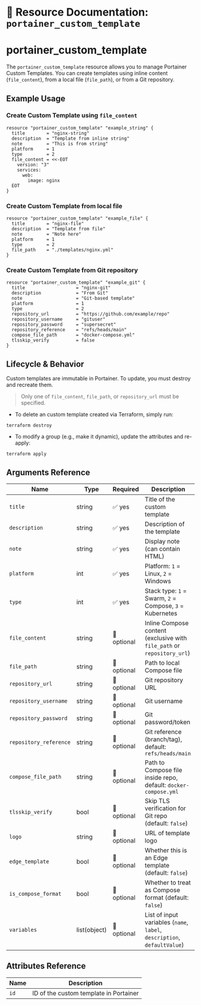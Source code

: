 # 🧩 **Resource Documentation: `portainer_custom_template`**

# portainer_custom_template

The `portainer_custom_template` resource allows you to manage Portainer Custom Templates.
You can create templates using inline content (`file_content`), from a local file (`file_path`), or from a Git repository.

## Example Usage

### Create Custom Template using `file_content`
```hcl
resource "portainer_custom_template" "example_string" {
  title        = "nginx-string"
  description  = "Template from inline string"
  note         = "This is from string"
  platform     = 1
  type         = 2
  file_content = <<-EOT
    version: "3"
    services:
      web:
        image: nginx
  EOT
}
```

### Create Custom Template from local file
```hcl
resource "portainer_custom_template" "example_file" {
  title        = "nginx-file"
  description  = "Template from file"
  note         = "Note here"
  platform     = 1
  type         = 2
  file_path    = "./templates/nginx.yml"
}
```

### Create Custom Template from Git repository
```hcl
resource "portainer_custom_template" "example_git" {
  title                   = "nginx-git"
  description             = "From Git"
  note                    = "Git-based template"
  platform                = 1
  type                    = 2
  repository_url          = "https://github.com/example/repo"
  repository_username     = "gituser"
  repository_password     = "supersecret"
  repository_reference    = "refs/heads/main"
  compose_file_path       = "docker-compose.yml"
  tlsskip_verify          = false
}
```

## Lifecycle & Behavior
Custom templates are immutable in Portainer. To update, you must destroy and recreate them.
> Only one of `file_content`, `file_path`, or `repository_url` must be specified.
- To delete an custom template created via Terraform, simply run:
```hcl
terraform destroy
```

- To modify a group (e.g., make it dynamic), update the attributes and re-apply:
```hcl
terraform apply
```

## Arguments Reference
| Name                   | Type         | Required    | Description                                                                 |
|------------------------|--------------|-------------|-----------------------------------------------------------------------------|
| `title`                | string       | ✅ yes      | Title of the custom template                                                |
| `description`          | string       | ✅ yes      | Description of the template                                                 |
| `note`                 | string       | ✅ yes      | Display note (can contain HTML)                                             |
| `platform`             | int          | ✅ yes      | Platform: `1` = Linux, `2` = Windows                                        |
| `type`                 | int          | ✅ yes      | Stack type: `1` = Swarm, `2` = Compose, `3` = Kubernetes                    |
| `file_content`         | string       | 🚫 optional | Inline Compose content (exclusive with `file_path` or `repository_url`)     |
| `file_path`            | string       | 🚫 optional | Path to local Compose file                                                  |
| `repository_url`       | string       | 🚫 optional | Git repository URL                                                          |
| `repository_username`  | string       | 🚫 optional | Git username                                                                |
| `repository_password`  | string       | 🚫 optional | Git password/token                                                          |
| `repository_reference` | string       | 🚫 optional | Git reference (branch/tag), default: `refs/heads/main`                      |
| `compose_file_path`    | string       | 🚫 optional | Path to Compose file inside repo, default: `docker-compose.yml`            |
| `tlsskip_verify`       | bool         | 🚫 optional | Skip TLS verification for Git repo (default: `false`)                      |
| `logo`                 | string       | 🚫 optional | URL of template logo                                                        |
| `edge_template`        | bool         | 🚫 optional | Whether this is an Edge template (default: `false`)                         |
| `is_compose_format`    | bool         | 🚫 optional | Whether to treat as Compose format (default: `false`)                       |
| `variables`            | list(object) | 🚫 optional | List of input variables (`name`, `label`, `description`, `defaultValue`)    |

## Attributes Reference

| Name | Description              |
|------|--------------------------|
| `id` | ID of the custom template in Portainer |
